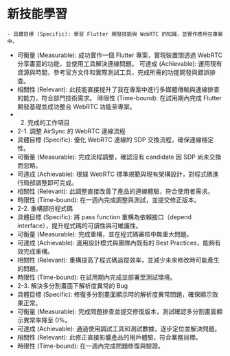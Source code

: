 # 新技能學習
	- 具體目標 (Specific): 學習 Flutter 開發技能與 WebRTC 的知識，並實作應用在專案中。
- 可衡量 (Measurable): 成功實作一個 Flutter 專案，實現裝置間透過 WebRTC 分享畫面的功能，並使用工具解決連線問題。 可達成 (Achievable): 運用現有資源與時間，參考官方文件和實際測試工具，完成所需的功能開發與錯誤排查。
- 相關性 (Relevant): 此技能直接提升了我在專案中進行多媒體傳輸與連線排查的能力，符合部門技術需求。 
  時限性 (Time-bound): 在試用期內完成 Flutter 開發基礎並成功整合 WebRTC 功能至專案。
- 2. 完成的工作項目
- 2-1. 調整 AirSync 的 WebRTC 連線流程
- 具體目標 (Specific): 優化 WebRTC 連線的 SDP 交換流程，確保連線穩定性。
- 可衡量 (Measurable): 完成流程調整，確認沒有 candidate 因 SDP 尚未交換而忽略。
- 可達成 (Achievable): 根據 WebRTC 標準規範與現有架構設計，對程式碼進行局部調整即可完成。
- 相關性 (Relevant): 此調整直接改善了產品的連線體驗，符合使用者需求。
- 時限性 (Time-bound): 在一週內完成調整與測試，並提交修正版本。
- 2-2. 重構部份程式碼
- 具體目標 (Specific): 將 pass function 重構為依賴接口（depend interface），提升程式碼的可讀性與可維護性。
- 可衡量 (Measurable): 完成重構，並在程式碼審核中無重大問題。
- 可達成 (Achievable): 運用設計模式與團隊內既有的 Best Practices，能夠有效完成重構。
- 相關性 (Relevant): 重構提高了程式碼追蹤效率，並減少未來修改時可能產生的問題。
- 時限性 (Time-bound): 在試用期內完成並部署至測試環境。
- 2-3. 解決多分割畫面下解析度異常的 Bug
- 具體目標 (Specific): 修復多分割畫面顯示時的解析度異常問題，確保顯示效果正常。
- 可衡量 (Measurable): 完成問題排查並提交修復版本，測試確認多分割畫面顯示異常率降至 0%。
- 可達成 (Achievable): 通過使用調試工具和測試數據，逐步定位並解決問題。
- 相關性 (Relevant): 此修正直接影響產品的用戶體驗，符合業務目標。
- 時限性 (Time-bound): 在一週內完成問題修復與驗證。